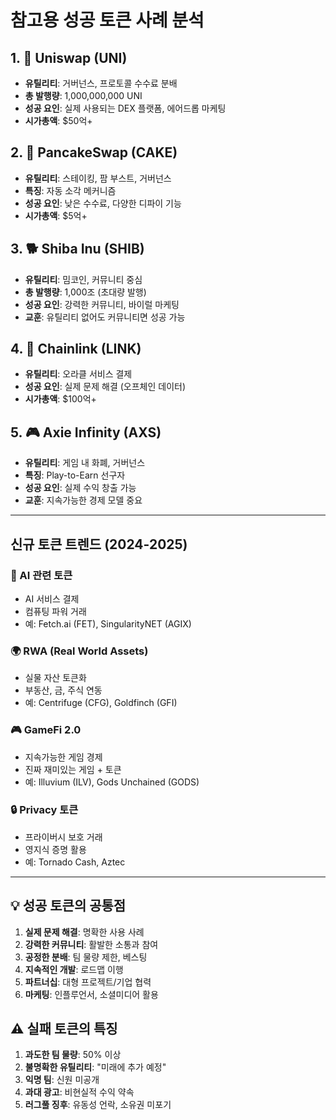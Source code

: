 # 참고용 성공 토큰 사례 분석

## 1. 🦄 Uniswap (UNI)
- **유틸리티**: 거버넌스, 프로토콜 수수료 분배
- **총 발행량**: 1,000,000,000 UNI
- **성공 요인**: 실제 사용되는 DEX 플랫폼, 에어드롭 마케팅
- **시가총액**: $50억+

## 2. 🥞 PancakeSwap (CAKE)
- **유틸리티**: 스테이킹, 팜 부스트, 거버넌스
- **특징**: 자동 소각 메커니즘
- **성공 요인**: 낮은 수수료, 다양한 디파이 기능
- **시가총액**: $5억+

## 3. 🐕 Shiba Inu (SHIB)
- **유틸리티**: 밈코인, 커뮤니티 중심
- **총 발행량**: 1,000조 (초대량 발행)
- **성공 요인**: 강력한 커뮤니티, 바이럴 마케팅
- **교훈**: 유틸리티 없어도 커뮤니티면 성공 가능

## 4. 🔗 Chainlink (LINK)
- **유틸리티**: 오라클 서비스 결제
- **성공 요인**: 실제 문제 해결 (오프체인 데이터)
- **시가총액**: $100억+

## 5. 🎮 Axie Infinity (AXS)
- **유틸리티**: 게임 내 화폐, 거버넌스
- **특징**: Play-to-Earn 선구자
- **성공 요인**: 실제 수익 창출 가능
- **교훈**: 지속가능한 경제 모델 중요

---

## 신규 토큰 트렌드 (2024-2025)

### 🤖 AI 관련 토큰
- AI 서비스 결제
- 컴퓨팅 파워 거래
- 예: Fetch.ai (FET), SingularityNET (AGIX)

### 🌍 RWA (Real World Assets)
- 실물 자산 토큰화
- 부동산, 금, 주식 연동
- 예: Centrifuge (CFG), Goldfinch (GFI)

### 🎮 GameFi 2.0
- 지속가능한 게임 경제
- 진짜 재미있는 게임 + 토큰
- 예: Illuvium (ILV), Gods Unchained (GODS)

### 🔒 Privacy 토큰
- 프라이버시 보호 거래
- 영지식 증명 활용
- 예: Tornado Cash, Aztec

---

## 💡 성공 토큰의 공통점

1. **실제 문제 해결**: 명확한 사용 사례
2. **강력한 커뮤니티**: 활발한 소통과 참여
3. **공정한 분배**: 팀 물량 제한, 베스팅
4. **지속적인 개발**: 로드맵 이행
5. **파트너십**: 대형 프로젝트/기업 협력
6. **마케팅**: 인플루언서, 소셜미디어 활용

## ⚠️ 실패 토큰의 특징

1. **과도한 팀 물량**: 50% 이상
2. **불명확한 유틸리티**: "미래에 추가 예정"
3. **익명 팀**: 신원 미공개
4. **과대 광고**: 비현실적 수익 약속
5. **러그풀 징후**: 유동성 언락, 소유권 미포기